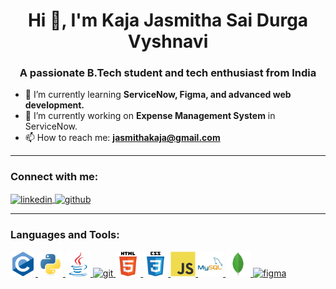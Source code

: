 <h1 align="center">Hi 👋, I'm Kaja Jasmitha Sai Durga Vyshnavi</h1>  
<h3 align="center">A passionate B.Tech student and tech enthusiast from India</h3>  

- 🌱 I’m currently learning **ServiceNow, Figma, and advanced web development.**  
- 🔭 I’m currently working on **Expense Management System** in ServiceNow.  
- 📫 How to reach me: **jasmithakaja@gmail.com**  

---

<h3 align="left">Connect with me:</h3>  
<p align="left">  
  <a href="https://linkedin.com/in/jasmitha-k-91578023a" target="blank">  
    <img align="center" src="https://cdn.jsdelivr.net/npm/simple-icons@v3/icons/linkedin.svg" alt="linkedin" height="30" width="40" />  
  </a>  
  <a href="https://github.com/Jasmithakaja" target="blank">  
    <img align="center" src="https://cdn.jsdelivr.net/npm/simple-icons@v3/icons/github.svg" alt="github" height="30" width="40" />  
  </a>  
</p>  

---

<h3 align="left">Languages and Tools:</h3>  
<p align="left">  
  <a href="https://www.cprogramming.com/" target="_blank" rel="noreferrer">  
    <img src="https://raw.githubusercontent.com/devicons/devicon/master/icons/c/c-original.svg" alt="c" width="40" height="40"/>  
  </a>  
  <a href="https://www.python.org" target="_blank" rel="noreferrer">  
    <img src="https://raw.githubusercontent.com/devicons/devicon/master/icons/python/python-original.svg" alt="python" width="40" height="40"/>  
  </a>  
  <a href="https://www.java.com" target="_blank" rel="noreferrer">  
    <img src="https://raw.githubusercontent.com/devicons/devicon/master/icons/java/java-original.svg" alt="java" width="40" height="40"/>  
  </a>  
  <a href="https://git-scm.com/" target="_blank" rel="noreferrer">  
    <img src="https://www.vectorlogo.zone/logos/git-scm/git-scm-icon.svg" alt="git" width="40" height="40"/>  
  </a>  
  <a href="https://www.w3.org/html/" target="_blank" rel="noreferrer">  
    <img src="https://raw.githubusercontent.com/devicons/devicon/master/icons/html5/html5-original-wordmark.svg" alt="html5" width="40" height="40"/>  
  </a>  
  <a href="https://www.w3schools.com/css/" target="_blank" rel="noreferrer">  
    <img src="https://raw.githubusercontent.com/devicons/devicon/master/icons/css3/css3-original-wordmark.svg" alt="css3" width="40" height="40"/>  
  </a>  
  <a href="https://developer.mozilla.org/en-US/docs/Web/JavaScript" target="_blank" rel="noreferrer">  
    <img src="https://raw.githubusercontent.com/devicons/devicon/master/icons/javascript/javascript-original.svg" alt="javascript" width="40" height="40"/>  
  </a>  
  <a href="https://www.mysql.com/" target="_blank" rel="noreferrer">  
    <img src="https://raw.githubusercontent.com/devicons/devicon/master/icons/mysql/mysql-original-wordmark.svg" alt="mysql" width="40" height="40"/>  
  </a>  
  <a href="https://www.mongodb.com/" target="_blank" rel="noreferrer">  
    <img src="https://raw.githubusercontent.com/devicons/devicon/master/icons/mongodb/mongodb-original.svg" alt="mongodb" width="40" height="40"/>  
  </a>  
  <a href="https://www.figma.com/" target="_blank" rel="noreferrer">  
    <img src="https://www.vectorlogo.zone/logos/figma/figma-icon.svg" alt="figma" width="40" height="40"/>  
  </a>  
</p>  

